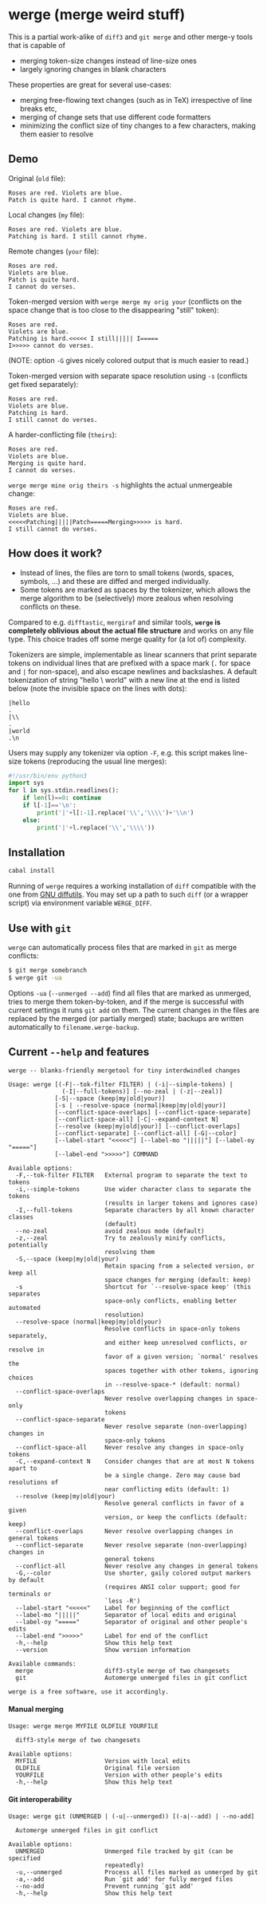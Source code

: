 
# werge (merge weird stuff)

This is a partial work-alike of `diff3` and `git merge` and other merge-y tools
that is capable of

- merging token-size changes instead of line-size ones
- largely ignoring changes in blank characters

These properties are great for several use-cases:

- merging free-flowing text changes (such as in TeX) irrespective of line breaks
  etc,
- merging of change sets that use different code formatters
- minimizing the conflict size of tiny changes to a few characters, making them
  easier to resolve

## Demo

Original (`old` file):
```
Roses are red. Violets are blue.
Patch is quite hard. I cannot rhyme.
```

Local changes (`my` file):
```
Roses are red. Violets are blue.
Patching is hard. I still cannot rhyme.
```

Remote changes (`your` file):
```
Roses are red.
Violets are blue.
Patch is quite hard.
I cannot do verses.
```

Token-merged version with `werge merge my orig your` (conflicts on the space
change that is too close to the disappearing "still" token):
```
Roses are red.
Violets are blue.
Patching is hard.<<<<< I still||||| I=====
I>>>>> cannot do verses.
```
(NOTE: option `-G` gives nicely colored output that is much easier to read.)

Token-merged version with separate space resolution using `-s` (conflicts get
fixed separately):
```
Roses are red.
Violets are blue.
Patching is hard.
I still cannot do verses.
```

A harder-conflicting file (`theirs`):
```
Roses are red.
Violets are blue.
Merging is quite hard.
I cannot do verses.
```

`werge merge mine orig theirs -s` highlights the actual unmergeable change:
```
Roses are red.
Violets are blue.
<<<<<Patching|||||Patch=====Merging>>>>> is hard.
I still cannot do verses.
```

## How does it work?

- Instead of lines, the files are torn to small tokens (words, spaces, symbols,
  ...) and these are diffed and merged individually.
- Some tokens are marked as spaces by the tokenizer, which allows the merge
  algorithm to be (selectively) more zealous when resolving conflicts on these.

Compared to e.g. `difftastic`, `mergiraf` and similar tools, **`werge` is
completely oblivious about the actual file structure** and works on any file
type. This choice trades off some merge quality for (a lot of) complexity.

Tokenizers are simple, implementable as linear scanners that print separate
tokens on individual lines that are prefixed with a space mark (`.` for space
and `|` for non-space), and also escape newlines and backslashes. A default
tokenization of string "hello \ world" with a new line at the end is listed
below (note the invisible space on the lines with dots):

```
|hello
. 
|\\
. 
|world
.\n
```

Users may supply any tokenizer via option `-F`, e.g. this script makes
line-size tokens (reproducing the usual line merges):

```py
#!/usr/bin/env python3
import sys
for l in sys.stdin.readlines():
    if len(l)==0: continue
    if l[-1]=='\n':
        print('|'+l[:-1].replace('\\','\\\\')+'\\n')
    else:
        print('|'+l.replace('\\','\\\\'))
```

## Installation

```sh
cabal install
```

Running of `werge` requires a working installation of `diff` compatible
with the one from [GNU diffutils](https://www.gnu.org/software/diffutils/). You
may set up a path to such `diff` (or a wrapper script) via environment variable
`WERGE_DIFF`.

## Use with `git`

`werge` can automatically process files that are marked in `git` as merge
conflicts:

```sh
$ git merge somebranch
$ werge git -ua
```

Options `-ua` (`--unmerged --add`) find all files that are marked as unmerged,
tries to merge them token-by-token, and if the merge is successful with current
settings it runs `git add` on them. The current changes in the files are
replaced by the merged (or partially merged) state; backups are written
automatically to `filename.werge-backup`.

## Current `--help` and features

```
werge -- blanks-friendly mergetool for tiny interdwindled changes

Usage: werge [(-F|--tok-filter FILTER) | (-i|--simple-tokens) |
               (-I|--full-tokens)] [--no-zeal | (-z|--zeal)]
             [-S|--space (keep|my|old|your)]
             [-s | --resolve-space (normal|keep|my|old|your)]
             [--conflict-space-overlaps] [--conflict-space-separate]
             [--conflict-space-all] [-C|--expand-context N]
             [--resolve (keep|my|old|your)] [--conflict-overlaps]
             [--conflict-separate] [--conflict-all] [-G|--color]
             [--label-start "<<<<<"] [--label-mo "|||||"] [--label-oy "====="]
             [--label-end ">>>>>"] COMMAND

Available options:
  -F,--tok-filter FILTER   External program to separate the text to tokens
  -i,--simple-tokens       Use wider character class to separate the tokens
                           (results in larger tokens and ignores case)
  -I,--full-tokens         Separate characters by all known character classes
                           (default)
  --no-zeal                avoid zealous mode (default)
  -z,--zeal                Try to zealously minify conflicts, potentially
                           resolving them
  -S,--space (keep|my|old|your)
                           Retain spacing from a selected version, or keep all
                           space changes for merging (default: keep)
  -s                       Shortcut for `--resolve-space keep' (this separates
                           space-only conflicts, enabling better automated
                           resolution)
  --resolve-space (normal|keep|my|old|your)
                           Resolve conflicts in space-only tokens separately,
                           and either keep unresolved conflicts, or resolve in
                           favor of a given version; `normal' resolves the
                           spaces together with other tokens, ignoring choices
                           in --resolve-space-* (default: normal)
  --conflict-space-overlaps
                           Never resolve overlapping changes in space-only
                           tokens
  --conflict-space-separate
                           Never resolve separate (non-overlapping) changes in
                           space-only tokens
  --conflict-space-all     Never resolve any changes in space-only tokens
  -C,--expand-context N    Consider changes that are at most N tokens apart to
                           be a single change. Zero may cause bad resolutions of
                           near conflicting edits (default: 1)
  --resolve (keep|my|old|your)
                           Resolve general conflicts in favor of a given
                           version, or keep the conflicts (default: keep)
  --conflict-overlaps      Never resolve overlapping changes in general tokens
  --conflict-separate      Never resolve separate (non-overlapping) changes in
                           general tokens
  --conflict-all           Never resolve any changes in general tokens
  -G,--color               Use shorter, gaily colored output markers by default
                           (requires ANSI color support; good for terminals or
                           `less -R')
  --label-start "<<<<<"    Label for beginning of the conflict
  --label-mo "|||||"       Separator of local edits and original
  --label-oy "====="       Separator of original and other people's edits
  --label-end ">>>>>"      Label for end of the conflict
  -h,--help                Show this help text
  --version                Show version information

Available commands:
  merge                    diff3-style merge of two changesets
  git                      Automerge unmerged files in git conflict

werge is a free software, use it accordingly.
```

#### Manual merging
```
Usage: werge merge MYFILE OLDFILE YOURFILE

  diff3-style merge of two changesets

Available options:
  MYFILE                   Version with local edits
  OLDFILE                  Original file version
  YOURFILE                 Version with other people's edits
  -h,--help                Show this help text
```

#### Git interoperability
```
Usage: werge git (UNMERGED | (-u|--unmerged)) [(-a|--add) | --no-add]

  Automerge unmerged files in git conflict

Available options:
  UNMERGED                 Unmerged file tracked by git (can be specified
                           repeatedly)
  -u,--unmerged            Process all files marked as unmerged by git
  -a,--add                 Run `git add' for fully merged files
  --no-add                 Prevent running `git add'
  -h,--help                Show this help text
```

